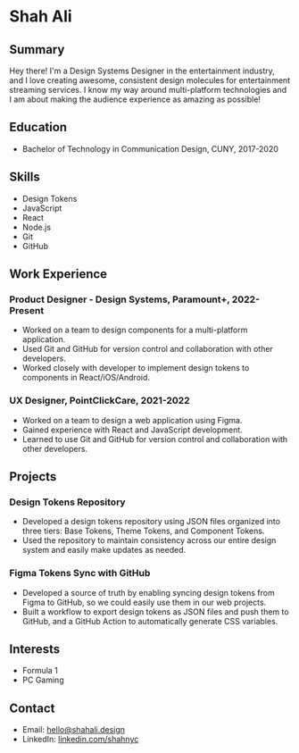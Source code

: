 # Shah Ali

## Summary

Hey there! I'm a Design Systems Designer in the entertainment industry, and I love creating awesome, consistent design molecules for entertainment streaming services. I know my way around multi-platform technologies and I am about making the audience experience as amazing as possible!

## Education

- Bachelor of Technology in Communication Design, CUNY, 2017-2020

## Skills

- Design Tokens
- JavaScript
- React
- Node.js
- Git
- GitHub

## Work Experience

### Product Designer - Design Systems, Paramount+, 2022-Present

- Worked on a team to design components for a multi-platform application.
- Used Git and GitHub for version control and collaboration with other developers.
- Worked closely with developer to implement design tokens to components in React/iOS/Android.

### UX Designer, PointClickCare, 2021-2022

- Worked on a team to design a web application using Figma.
- Gained experience with React and JavaScript development.
- Learned to use Git and GitHub for version control and collaboration with other developers.

## Projects

### Design Tokens Repository

- Developed a design tokens repository using JSON files organized into three tiers: Base Tokens, Theme Tokens, and Component Tokens.
- Used the repository to maintain consistency across our entire design system and easily make updates as needed.

### Figma Tokens Sync with GitHub

- Developed a source of truth by enabling syncing design tokens from Figma to GitHub, so we could easily use them in our web projects.
- Built a workflow to export design tokens as JSON files and push them to GitHub, and a GitHub Action to automatically generate CSS variables.

## Interests

- Formula 1
- PC Gaming

## Contact

- Email: hello@shahali.design
- LinkedIn: [linkedin.com/shahnyc](https://www.linkedin.com/in/shahnyc/)

